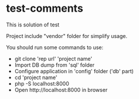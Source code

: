 # test-comments
This is solution of test

Project include "vendor" folder for simplify usage.

You should run some commands to use:
* git clone 'rep url' 'project name'
* Import DB dump from 'sql' folder
* Configure application in 'config' folder ('db' part)
* cd 'project name'
* php -S localhost:8000
* Open http://localhost:8000 in browser